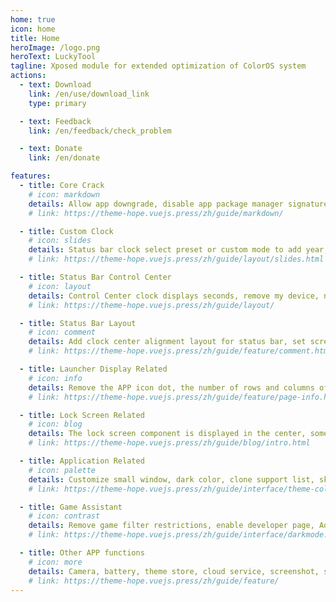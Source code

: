 ```yaml
---
home: true
icon: home
title: Home
heroImage: /logo.png
heroText: LuckyTool
tagline: Xposed module for extended optimization of ColorOS system
actions:
  - text: Download
    link: /en/use/download_link
    type: primary

  - text: Feedback
    link: /en/feedback/check_problem

  - text: Donate
    link: /en/donate

features:
  - title: Core Crack
    # icon: markdown
    details: Allow app downgrade, disable app package manager signature verification, disable APK signature verification, sign with installed app
    # link: https://theme-hope.vuejs.press/zh/guide/markdown/

  - title: Custom Clock
    # icon: slides
    details: Status bar clock select preset or custom mode to add year, month, day and other formats
    # link: https://theme-hope.vuejs.press/zh/guide/layout/slides.html

  - title: Status Bar Control Center
    # icon: layout
    details: Control Center clock displays seconds, remove my device, number of tile rows and columns
    # link: https://theme-hope.vuejs.press/zh/guide/layout/

  - title: Status Bar Layout
    # icon: comment
    details: Add clock center alignment layout for status bar, set screen compatibility mode
    # link: https://theme-hope.vuejs.press/zh/guide/feature/comment.html

  - title: Launcher Display Related
    # icon: info
    details: Remove the APP icon dot, the number of rows and columns of the desktop layout
    # link: https://theme-hope.vuejs.press/zh/guide/feature/page-info.html

  - title: Lock Screen Related
    # icon: blog
    details: The lock screen component is displayed in the center, some buttons are removed, and the 72-hour password verification is removed
    # link: https://theme-hope.vuejs.press/zh/guide/blog/intro.html

  - title: Application Related
    # icon: palette
    details: Customize small window, dark color, clone support list, skip APK scanning, allow downgrade installation, remove installation advertisement, remove ADB installation confirmation
    # link: https://theme-hope.vuejs.press/zh/guide/interface/theme-color.html

  - title: Game Assistant
    # icon: contrast
    details: Remove game filter restrictions, enable developer page, Adreno GPU controller, race game mode, etc.
    # link: https://theme-hope.vuejs.press/zh/guide/interface/darkmode.html

  - title: Other APP functions
    # icon: more
    details: Camera, battery, theme store, cloud service, screenshot, software update, etc.
    # link: https://theme-hope.vuejs.press/zh/guide/feature/
---
```

